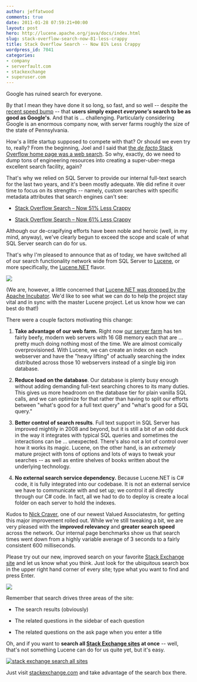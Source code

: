 ```yaml
---
author: jeffatwood
comments: true
date: 2011-01-28 07:59:21+00:00
layout: post
hero: http://lucene.apache.org/java/docs/index.html
slug: stack-overflow-search-now-81-less-crappy
title: Stack Overflow Search -- Now 81% Less Crappy
wordpress_id: 7041
categories:
- company
- serverfault.com
- stackexchange
- superuser.com
---
```


Google has ruined search for everyone. 

By that I mean they have done it so long, so fast, and so well -- despite the [recent speed bump](http://googleblog.blogspot.com/2011/01/google-search-and-search-engine-spam.html) -- that **users simply expect _everyone's_ search to be as good as Google's**. And that is ... challenging. Particularly considering Google is an enormous company now, with server farms roughly the size of the state of Pennsylvania.

How's a little startup supposed to compete with that? Or should we even try to, really? From the beginning, Joel and I said that [the _de facto_ Stack Overflow home page was a web search](http://blog.stackoverflow.com/2010/10/search-all-stack-exchange-sites/). So why, exactly, do we need to dump tons of engineering resources into creating a super-uber-mega excellent search facility, again?

That's why we relied on SQL Server to provide our internal full-text search for the last two years, and it's been mostly adequate. We did refine it over time to focus on its strengths -- namely, custom searches with specific metadata attributes that search engines can't see:





  * [Stack Overflow Search – Now 51% Less Crappy](http://blog.stackoverflow.com/2008/10/stack-overflow-search-now-51-less-crappy/)

  * [Stack Overflow Search – Now 61% Less Crappy](http://blog.stackoverflow.com/2009/07/stack-overflow-search-now-61-less-crappy/)


Although our de-crapifying efforts have been noble and heroic (well, in my mind, anyway), we've clearly begun to exceed the scope and scale of what SQL Server search can do for us. 

That's why I'm pleased to announce that as of today, we have switched all of our search functionality network wide from SQL Server to [Lucene](http://lucene.apache.org/java/docs/index.html), or more specifically, the [Lucene.NET](http://lucene.apache.org/lucene.net/) flavor.

[![](http://blog.stackoverflow.com/wp-content/uploads/lucene-logo.png)](http://lucene.apache.org/java/docs/index.html)

(We are, however, a little concerned that [Lucene.NET was dropped by the Apache Incubator](http://search-lucene.com/m/nMTuR1pPJbq). We'd like to see what we can do to help the project stay vital and in sync with the master Lucene project. Let us know how we can best do that!)

There were a couple factors motivating this change:





  1. **Take advantage of our web farm.** Right now [our server farm](http://blog.serverfault.com/post/1432571770/) has ten fairly beefy, modern web servers with 16 GB memory each that are ... pretty much doing nothing most of the time. We are almost comically overprovisioned. With Lucene, we can create an index on each webserver and have the "heavy lifting" of actually searching the index distributed across those 10 webservers instead of a single big iron database.


  2. **Reduce load on the database**. Our database is plenty busy enough without adding demanding full-text searching chores to its many duties. This gives us more headroom on the database tier for plain vanilla SQL calls, and we can optimize for that rather than having to split our efforts between "what's good for a full text query" and "what's good for a SQL query."


  3. **Better control of search results**. Full text support in SQL Server has improved mightily in 2008 and beyond, but it is still a bit of an odd duck in the way it integrates with typical SQL queries and sometimes the interactions can be ... unexpected. There's also not a lot of control over how it works its magic. Lucene, on the other hand, is an _extremely_ mature project with tons of options and lots of ways to tweak your searches -- as well as entire shelves of books written about the underlying technology.


  4. **No external search service dependency.** Because Lucene.NET is C# code, it is fully integrated into our codebase. It is not an external service we have to communicate with and set up; we control it all directly through our C# code. In fact, all we had to do to deploy is create a local folder on each server to hold the indexes.



Kudos to [Nick Craver](http://blog.stackoverflow.com/2011/01/welcome-valued-associate-nick-craver/), one of our newest Valued Associatestm, for getting this major improvement rolled out. While we're still tweaking a bit, we are very pleased with the **improved relevancy** and **greater search speed** across the network. Our internal page benchmarks show us that search times went down from a highly variable average of 3 seconds to a fairly consistent 600 milliseconds.

Please try out our new, improved search on your favorite [Stack Exchange site](http://stackexchange.com/sites) and let us know what you think. Just look for the ubiquitous search box in the upper right hand corner of every site; type what you want to find and press Enter.

![](/blog/images/wordpress/unix-linux-search-box.png)

Remember that search drives three areas of the site:





  * The search results (obviously)

  * The related questions in the sidebar of each question

  * The related questions on the ask page when you enter a title


Oh, and if you want to **search all [Stack Exchange sites](http://stackexchange.com/sites) at once** -- well, that's not something Lucene can do for us quite yet, but it's easy.



[![stack exchange search all sites](http://blog.stackoverflow.com/wp-content/uploads/stack-exchange-all-site-search.png)](http://stackexchange.com)



Just visit [stackexchange.com](http://stackexchange.com/) and take advantage of the search box there.

